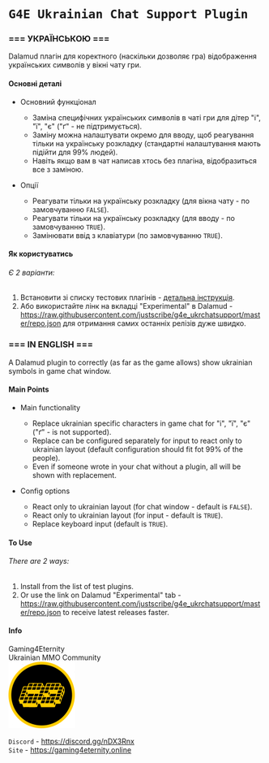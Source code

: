 # `G4E Ukrainian Chat Support Plugin`

### === УКРАЇНСЬКОЮ ===
Dalamud плагін для коректного (наскільки дозволяє гра) відображення українських символів у вікні чату гри.

#### **Основні деталі**

* Основний функціонал
  * Заміна специфічних українських символів в чаті гри для дітер "і", "ї", "є" ("ґ" - не підтримується).
  * Заміну можна налаштувати окремо для вводу, щоб реагування тільки на українську розкладку (стандартні налаштування мають підійти для 99% людей).
  * Навіть якщо вам в чат написав хтось без плагіна, відобразиться все з заміною.

* Опції
  * Реагувати тільки на українську розкладку (для вікна чату - по замовчуванню `FALSE`).
  * Реагувати тільки на українську розкладку (для вводу - по замовчуванню `TRUE`).
  * Замінювати ввід з клавіатури (по замовчуванню `TRUE`).

#### **Як користуватись**

###### Є 2 варіанти:
1. Встановити зі списку тестових плагінів - [детальна інструкція](https://kutok.io/g4eukrchatsupport/yak_vstanovyty_plahin_-hbi).
2. Або використайте лінк на вкладці "Experimental" в Dalamud - https://raw.githubusercontent.com/justscribe/g4e_ukrchatsupport/master/repo.json для отримання самих останніх релізів дуже швидко.

### === IN ENGLISH ===
A Dalamud plugin to correctly (as far as the game allows) show ukrainian symbols in game chat window.

#### **Main Points**

* Main functionality
  * Replace ukrainian specific characters in game chat for "і", "ї", "є" ("ґ" - is not supported).
  * Replace can be configured separately for input to react only to ukrainian layout (default configuration should fit fot 99% of the people).
  * Even if someone wrote in your chat without a plugin, all will be shown with replacement.

* Config options
  * React only to ukrainian layout (for chat window - default is `FALSE`).
  * React only to ukrainian layout (for input - default is `TRUE`).
  * Replace keyboard input (default is `TRUE`).

#### **To Use**

###### There are 2 ways:
1. Install from the list of test plugins.
2. Or use the link on Dalamud "Experimental" tab - https://raw.githubusercontent.com/justscribe/g4e_ukrchatsupport/master/repo.json to receive latest releases faster.

#### **Info**

Gaming4Eternity \
Ukrainian MMO Community \
![Logo](images/icon.png)

`Discord` - https://discord.gg/nDX3Rnx \
`Site` - https://gaming4eternity.online
